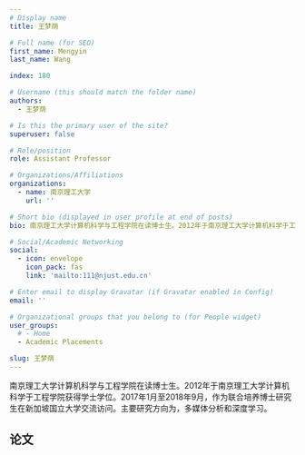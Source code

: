 ```yaml
---
# Display name
title: 王梦荫

# Full name (for SEO)
first_name: Mengyin
last_name: Wang

index: 180

# Username (this should match the folder name)
authors:
  - 王梦荫

# Is this the primary user of the site?
superuser: false

# Role/position
role: Assistant Professor

# Organizations/Affiliations
organizations:
  - name: 南京理工大学
    url: ''

# Short bio (displayed in user profile at end of posts)
bio: 南京理工大学计算机科学与工程学院在读博士生。2012年于南京理工大学计算机科学于工程学院获得学士学位。2017年1月至2018年9月，作为联合培养博士研究生在新加坡国立大学交流访问。主要研究方向为，多媒体分析和深度学习。

# Social/Academic Networking
social:
  - icon: envelope
    icon_pack: fas
    link: 'mailto:111@njust.edu.cn'

# Enter email to display Gravatar (if Gravatar enabled in Config)
email: ''

# Organizational groups that you belong to (for People widget)
user_groups:
  # - Home
  - Academic Placements

slug: 王梦荫
---
```


南京理工大学计算机科学与工程学院在读博士生。2012年于南京理工大学计算机科学于工程学院获得学士学位。2017年1月至2018年9月，作为联合培养博士研究生在新加坡国立大学交流访问。主要研究方向为，多媒体分析和深度学习。

## 论文

